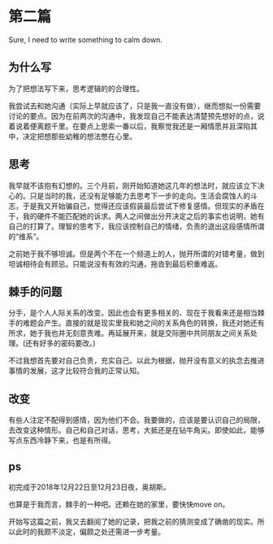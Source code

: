 # 第二篇

Sure, I need to write something to calm down.

## 为什么写

为了把想法写下来，思考逻辑的的合理性。

我尝试去和她沟通（实际上早就应该了，只是我一直没有做），继而想拟一份需要讨论的要点。因为在前两次的沟通中，我发现自己不能表达清楚预先想好的点，说着说着便离题千里。在要点上思索一番以后，我察觉我还是一厢情愿并且深陷其中，决定把想那些幼稚的想法憋在心里。

## 思考

我早就不该抱有幻想的。三个月前，刚开始知道她这几年的想法时，就应该立下决心的。只是当时的我，还没有足够能力去思考下一步的走向。生活会腐蚀人的斗志，于是我又开始骗自己，觉得还应该假装最后尝试下修复感情。但现实的矛盾在于，我的硬件不能匹配她的诉求。两人之间做出分开决定之后的事实也说明，她有自己的打算了。理智的思考下，我应该控制自己的情绪，负责的退出这段感情所谓的“维系”。

之前她于我不够坦诚。但是两个不在一个频道上的人，抛开所谓的对错考量，做到坦诚相待会有顾忌。只能说没有有效的沟通，拖沓到最后积重难返。

## 棘手的问题

分手，是个人人际关系的改变。因此也会有更多相关的、现在于我看来还是相当棘手的难题会产生。直接的就是现实里我和她之间的关系角色的转换，我还对她还有所求，她于我也并无刻意责难。再延展开来，就是交际圈中共同朋友之间关系处理。(还有好多的密码要改。)

不过我想首先要对自己负责，充实自己。以此为根据，抛开没有意义的执念去推进事情的发展，这才比较符合我的正常认知。

## 改变

有些人注定不配得到感情，因为他们不会。我要做的，应该是要认识自己的局限，去改变这种情形。自己和自己对话，思考，大抵还是在钻牛角尖。即使如此，能够写点东西冷静下来，也是有所得。

## ps
初完成于2018年12月22日至12月23日夜，奥胡斯。

也算是于我而言，棘手的一种吧。还赖在她的家里，要快快move on。

开始写这篇之前，我又去翻阅了她的记录，把我之前的猜测变成了确凿的现实。所以此时的我颇不淡定，偏颇之处还需进一步考量。
